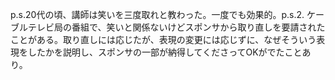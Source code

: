 p.s.20代の頃、講師は笑いを三度取れと教わった。一度でも効果的。p.s.2. ケーブルテレビ局の番組で、笑いと関係ないけどスポンサから取り直しを要請されたことがある。取り直しには応じたが、表現の変更には応じずに、なぜそういう表現をしたかを説明し、スポンサの一部が納得してくださってOKがでたことあり。
